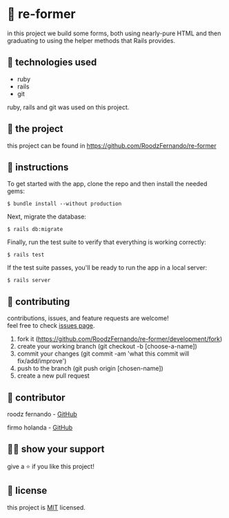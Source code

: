# 📃 re-former

in this project we build some forms, both using nearly-pure HTML and then graduating to using the helper methods that Rails provides.



## 📡 technologies used

- ruby
- rails
- git

ruby, rails and git was used on this project.



## 🚀 the project

this project can be found in https://github.com/RoodzFernando/re-former



## 🔨 instructions

To get started with the app, clone the repo and then install the needed gems:

```
$ bundle install --without production
```

Next, migrate the database:

```
$ rails db:migrate
```

Finally, run the test suite to verify that everything is working correctly:

```
$ rails test
```

If the test suite passes, you'll be ready to run the app in a local server:

```
$ rails server
```



## 🤝 contributing

contributions, issues, and feature requests are welcome!<br/>feel free to check [issues page](https://github.com/RoodzFernando/re-former/development/issues).

1. fork it (https://github.com/RoodzFernando/re-former/development/fork)
2. create your working branch (git checkout -b [choose-a-name])
3. commit your changes (git commit -am 'what this commit will fix/add/improve')
4. push to the branch (git push origin [chosen-name])
5. create a new pull request



## 🤖 contributor

roodz fernando - [GitHub](https://github.com/RoodzFernando)

firmo holanda - [GitHub](https://github.com/firmoholanda)



## 🙋‍♂ show your support

give a ⭐️ if you like this project!



## 📝 license

this project is [MIT](https://github.com/RoodzFernando/re-former/development/license.txt) licensed.
